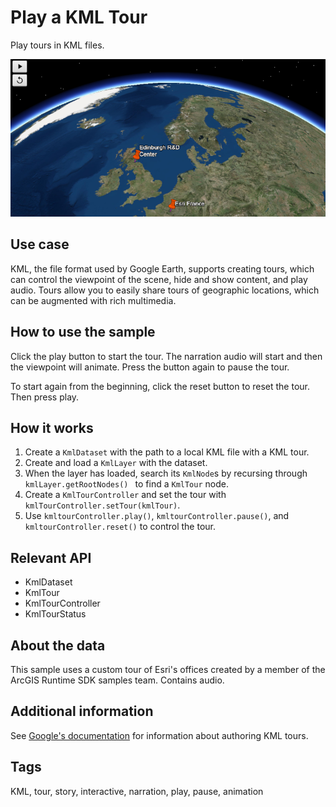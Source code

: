 # Play a KML Tour

Play tours in KML files.

![](PlayAKMLTour.png)

## Use case

KML, the file format used by Google Earth, supports creating tours, which can control the viewpoint of the scene, hide and show content, and play audio. Tours allow you to easily share tours of geographic locations, which can be augmented with rich multimedia.

## How to use the sample

Click the play button to start the tour. The narration audio will start and then the viewpoint will animate. Press 
the button again to pause the tour. 

To start again from the beginning, click the reset button to reset the tour. Then press play.

## How it works


1.  Create a `KmlDataset` with the path to a local KML file with a KML tour.
2.  Create and load a `KmlLayer` with the dataset.
3.  When the layer has loaded, search its `KmlNode`s by recursing through `kmlLayer.getRootNodes()
` to find a `KmlTour` node.
4.  Create a `KmlTourController` and set the tour with `kmlTourController.setTour(kmlTour)`.
5.  Use `kmltourController.play()`, `kmltourController.pause()`, and `kmltourController.reset()` to control the tour.


## Relevant API


*   KmlDataset
*   KmlTour
*   KmlTourController
*   KmlTourStatus


## About the data

This sample uses a custom tour of Esri's offices created by a member of the ArcGIS Runtime SDK samples team. 
Contains audio.

## Additional information

See <a href="https://developers.google.com/kml/documentation/touring">Google's documentation</a> for information about authoring KML tours.

## Tags

KML, tour, story, interactive, narration, play, pause, animation
